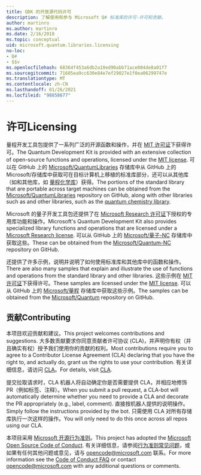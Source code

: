 ```yaml
---
title: QDK 的开放源代码许可
description: 了解使用和参与 Microsoft Q# 标准库的许可-许可和贡献。
author: martinro
ms.author: martinro
ms.date: 2/16/2018
ms.topic: conceptual
uid: microsoft.quantum.libraries.licensing
no-loc:
- Q#
- $$v
ms.openlocfilehash: 68364f453a6db2a10ed90abb71ace084de8a01f7
ms.sourcegitcommit: 71605ea9cc630e84e7ef29027e1f0ea06299747e
ms.translationtype: MT
ms.contentlocale: zh-CN
ms.lasthandoff: 01/26/2021
ms.locfileid: "98858677"
---
```

# <a name="licensing"></a><span data-ttu-id="02e40-103">许可</span><span class="sxs-lookup"><span data-stu-id="02e40-103">Licensing</span></span> #

<span data-ttu-id="02e40-104">量程开发工具包提供了一系列广泛的开源函数和操作，并在 [MIT 许可证](https://github.com/Microsoft/Quantum/blob/main/LICENSE.txt)下获得许可。</span><span class="sxs-lookup"><span data-stu-id="02e40-104">The Quantum Development Kit is provided with an extensive collection of open-source functions and operations, licensed under the [MIT license](https://github.com/Microsoft/Quantum/blob/main/LICENSE.txt).</span></span>
<span data-ttu-id="02e40-105">可以在 GitHub 上的 [Microsoft/QuantumLibraries](https://github.com/Microsoft/QuantumLibraries) 存储库中从 GitHub 上的 Microsoft/存储库中获取可在目标计算机上移植的标准库部分，还可以从其他库（如和其他库，如 [量程化学库](xref:microsoft.quantum.chemistry.concepts.intro)）获得。</span><span class="sxs-lookup"><span data-stu-id="02e40-105">The portions of the standard library that are portable across target machines can be obtained from the [Microsoft/QuantumLibraries](https://github.com/Microsoft/QuantumLibraries) repository on GitHub, along with other libraries such as  and other libraries, such as the [quantum chemistry library](xref:microsoft.quantum.chemistry.concepts.intro).</span></span>

<span data-ttu-id="02e40-106">Microsoft 的量子开发工具包还提供了在 [Microsoft Research 许可证](https://github.com/Microsoft/Quantum-NC/blob/main/LICENSE)下授权的专用库功能和操作。</span><span class="sxs-lookup"><span data-stu-id="02e40-106">Microsoft's Quantum Development Kit also provides specialized library functions and operations that are licensed under a [Microsoft Research license](https://github.com/Microsoft/Quantum-NC/blob/main/LICENSE).</span></span>
<span data-ttu-id="02e40-107">可以从 GitHub 上的 [Microsoft/量子-NC](https://github.com/microsoft/quantum-nc) 存储库中获取这些。</span><span class="sxs-lookup"><span data-stu-id="02e40-107">These can be obtained from the [Microsoft/Quantum-NC](https://github.com/microsoft/quantum-nc) repository on GitHub.</span></span>

<span data-ttu-id="02e40-108">还提供了许多示例，说明并说明了如何使用标准库和其他库中的函数和操作。</span><span class="sxs-lookup"><span data-stu-id="02e40-108">There are also many samples that explain and illustrate the use of functions and operations from the standard library and other libraries.</span></span>
<span data-ttu-id="02e40-109">这些示例在 [MIT 许可证](https://github.com/Microsoft/Quantum/blob/main/LICENSE.txt)下获得许可。</span><span class="sxs-lookup"><span data-stu-id="02e40-109">These samples are licensed under the [MIT license](https://github.com/Microsoft/Quantum/blob/main/LICENSE.txt).</span></span>
<span data-ttu-id="02e40-110">可以从 GitHub 上的 [Microsoft/量程](https://github.com/Microsoft/Quantum) 存储库中获取这些示例。</span><span class="sxs-lookup"><span data-stu-id="02e40-110">The samples can be obtained from the [Microsoft/Quantum](https://github.com/Microsoft/Quantum) repository on GitHub.</span></span>

## <a name="contributing"></a><span data-ttu-id="02e40-111">贡献</span><span class="sxs-lookup"><span data-stu-id="02e40-111">Contributing</span></span> ##

<span data-ttu-id="02e40-112">本项目欢迎贡献和建议。</span><span class="sxs-lookup"><span data-stu-id="02e40-112">This project welcomes contributions and suggestions.</span></span>
<span data-ttu-id="02e40-113">大多数贡献要求你同意贡献者许可协议 (CLA)，并声明你有权（并且确实有权）授予我们使用你的贡献的权利。</span><span class="sxs-lookup"><span data-stu-id="02e40-113">Most contributions require you to agree to a Contributor License Agreement (CLA) declaring that you have the right to, and actually do, grant us the rights to use your contribution.</span></span> <span data-ttu-id="02e40-114">有关详细信息，请访问 [CLA](https://cla.microsoft.com)。</span><span class="sxs-lookup"><span data-stu-id="02e40-114">For details, visit [CLA](https://cla.microsoft.com).</span></span>

<span data-ttu-id="02e40-115">提交拉取请求时，CLA 机器人将自动确定你是否需要提供 CLA，并相应地修饰 PR（例如标签、注释）。</span><span class="sxs-lookup"><span data-stu-id="02e40-115">When you submit a pull request, a CLA-bot will automatically determine whether you need to provide a CLA and decorate the PR appropriately (e.g., label, comment).</span></span> <span data-ttu-id="02e40-116">直接按机器人提供的说明操作。</span><span class="sxs-lookup"><span data-stu-id="02e40-116">Simply follow the instructions provided by the bot.</span></span> <span data-ttu-id="02e40-117">只需使用 CLA 对所有存储库执行一次这样的操作。</span><span class="sxs-lookup"><span data-stu-id="02e40-117">You will only need to do this once across all repos using our CLA.</span></span>

<span data-ttu-id="02e40-118">本项目采用 [Microsoft 开源行为准则](https://opensource.microsoft.com/codeofconduct/)。</span><span class="sxs-lookup"><span data-stu-id="02e40-118">This project has adopted the [Microsoft Open Source Code of Conduct](https://opensource.microsoft.com/codeofconduct/).</span></span>
<span data-ttu-id="02e40-119">有关详细信息，请参阅[行为准则常见问题](https://opensource.microsoft.com/codeofconduct/faq/)，或如果有任何其他问题或意见，请与 [opencode@microsoft.com](mailto:opencode@microsoft.com) 联系。</span><span class="sxs-lookup"><span data-stu-id="02e40-119">For more information see the [Code of Conduct FAQ](https://opensource.microsoft.com/codeofconduct/faq/) or contact [opencode@microsoft.com](mailto:opencode@microsoft.com) with any additional questions or comments.</span></span>
